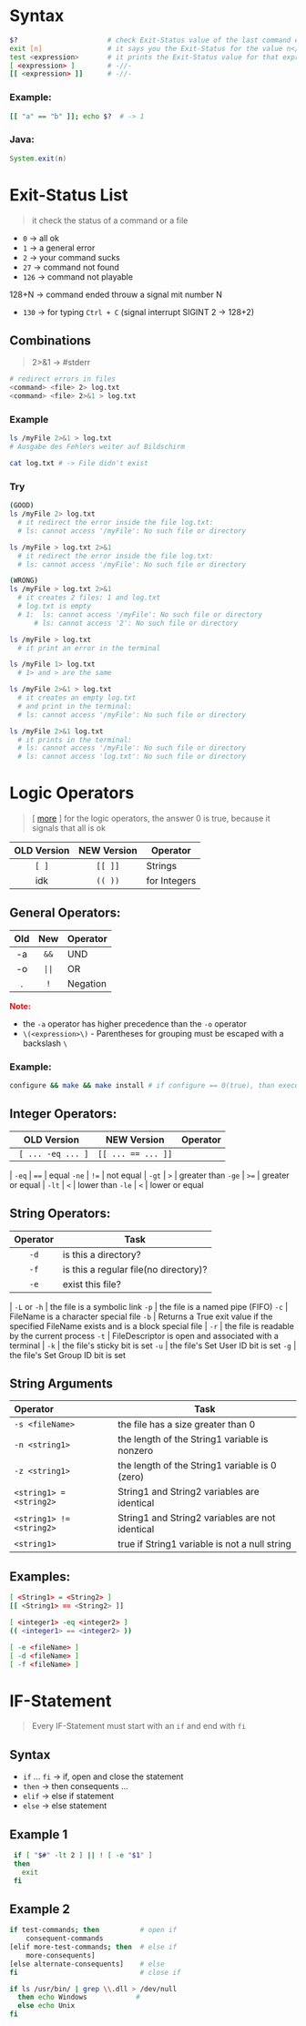 

# Syntax
```bash
$?                      # check Exit-Status value of the last command executed
exit [n]                # it says you the Exit-Status for the value n</span>
test <expression>       # it prints the Exit-Status value for that expression
[ <expression> ]        # -//- 
[[ <expression> ]]      # -//-
```
### Example:
```bash
[[ "a" == "b" ]]; echo $?  # -> 1
```

### Java: 
```java
System.exit(n)
```


# Exit-Status List
> it check the status of a command or a file

- `0` -> all ok
- `1` -> a general error
- `2` -> your command sucks
- `27` -> command not found
- `126` -> command not playable

128+N -> command ended throuw a signal mit number N
- `130` -> for typing `Ctrl + C` (signal interrupt SIGINT 2 -> 128+2)

## Combinations
> 2>&1 -> #stderr


```bash
# redirect errors in files
<command> <file> 2> log.txt
<command> <file> 2>&1 > log.txt
```

### Example
```bash
ls /myFile 2>&1 > log.txt
# Ausgabe des Fehlers weiter auf Bildschirm

cat log.txt # -> File didn't exist
```

### Try
```bash
(GOOD)
ls /myFile 2> log.txt 
  # it redirect the error inside the file log.txt:
  # ls: cannot access '/myFile': No such file or directory

ls /myFile > log.txt 2>&1
  # it redirect the error inside the file log.txt:
  # ls: cannot access '/myFile': No such file or directory
```
```bash
(WRONG)
ls /myFile > log.txt 2>&1 
  # it creates 2 files: 1 and log.txt
  # log.txt is empty
  # 1:  ls: cannot access '/myFile': No such file or directory
      # ls: cannot access '2': No such file or directory

ls /myFile > log.txt 
  # it print an error in the terminal

ls /myFile 1> log.txt 
  # 1> and > are the same

ls /myFile 2>&1 > log.txt 
  # it creates an empty log.txt
  # and print in the terminal:
  # ls: cannot access '/myFile': No such file or directory

ls /myFile 2>&1 log.txt
  # it prints in the terminal:
  # ls: cannot access '/myFile': No such file or directory
  # ls: cannot access 'log.txt': No such file or directory

```

<div style="page-break-after: always;"></div>

# Logic Operators
> [ [more](https://en.wikipedia.org/wiki/Test_(Unix)) ]
for the logic operators, the answer 0 is true, because it signals that all is ok

OLD Version | NEW Version | Operator
:--: | :--: | --
`[ ]` | `[[ ]]` | Strings
idk | `(( ))` | for Integers

## General Operators:
Old | New | Operator
:--: | :--: | :--
-a | `&&` | UND
-o | `\|\|` | OR
. | `!` | Negation

<span style="color:red">**Note:**</span>
- the `-a` operator has higher precedence than the `-o` operator
- `\(<expression>\)` - Parentheses for grouping must be escaped with a backslash `\`

### Example:
```bash
configure && make && make install # if configure == 0(true), than execute make, ...
```

## Integer Operators:
OLD Version | NEW Version | Operator
:--: | :--: | --
` [ ... -eq ... ]` | `[[ ... == ... ]]`
|
`-eq` | `==` | equal
`-ne` | `!=` | not equal
|
`-gt` | `>` | greater than
`-ge` | `>=` | greater or equal
|
`-lt` | `<` | lower than
`-le` | `<` | lower or equal


## String Operators:

Operator | Task
:--: | --
`-d` | is this a directory?
`-f` | is this a regular file(no directory)?
`-e` | exist this file?
|
`-L` or `-h` | the file is a symbolic link
`-p` | the file is a named pipe (FIFO)
`-c` | FileName is a character special file
`-b` | Returns a True exit value if the specified FileName exists and is a block special file
|
`-r` | the file is readable by the current process
`-t` | FileDescriptor is open and associated with a terminal
| 
`-k` | the file's sticky bit is set
`-u` | the file's Set User ID bit is set
`-g` | the file's Set Group ID bit is set

## String Arguments
Operator | Task
:-- | --
`-s <fileName>` | the file has a size greater than 0
`-n <string1>` | the length of the String1 variable is nonzero
`-z <string1>` | the length of the String1 variable is 0 (zero)
`<string1> = <string2>` | String1 and String2 variables are identical
`<string1> != <string2>` | String1 and String2 variables are not identical
`<string1>` | true if String1 variable is not a null string


## Examples:
```bash
[ <String1> = <String2> ]
[[ <String1> == <String2> ]]

[ <integer1> -eq <integer2> ]
(( <integer1> == <integer2> ))

[ -e <fileName> ]
[ -d <fileName> ]
[ -f <fileName> ]
```

# IF-Statement
> Every IF-Statement must start with an `if` and end with `fi`

## Syntax
- `if` ... `fi` -> if, open and close the statement
- `then` -> then consequents ...
- `elif` -> else if statement
- `else` -> else statement

## Example 1
```bash
 if [ "$#" -lt 2 ] || ! [ -e "$1" ]
 then
   exit
 fi
```

## Example 2
```bash
if test-commands; then          # open if
    consequent-commands
[elif more-test-commands; then  # else if
    more-consequents]
[else alternate-consequents]    # else
fi                              # close if
```
```bash
if ls /usr/bin/ | grep \\.dll > /dev/null
  then echo Windows            #
  else echo Unix
fi
```